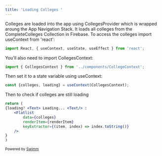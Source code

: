 ```yaml
---
title: 'Loading Colleges '
---
```

Colleges are loaded into the app using CollegesProvider which is wrapped aroung the App Navigation Stack.  It loads all colleges from the CompleteColleges Collection in Firebase. To access the colleges import useContext from 'react':

```javascriptreact
import React, { useContext, useState, useEffect } from 'react';
```

You'll also need to import CollegesContext:

```javascriptreact
import { CollegesContext } from '../components/CollegeContext';
```

Then set it to a state variable using useContext:

```javascriptreact
const {colleges, loading} = useContext(CollegesContext);
```

Then to check if colleges are still loading

```javascriptreact
return (
{loading? <Text> Loading... <Text/> : 
    <Flatlist 
        data={colleges} 
        renderItem={renderItem}
        keyExtractor={(item, index) => index.toString()}
    />
}
)
```

<SwmMeta version="3.0.0" repo-id="Z2l0aHViJTNBJTNBQ29sbGVnZU1hdGNoZXIlM0ElM0FwaW5yYXNwYmVycnkwNjM=" repo-name="CollegeMatcher"><sup>Powered by [Swimm](https://app.swimm.io/)</sup></SwmMeta>
